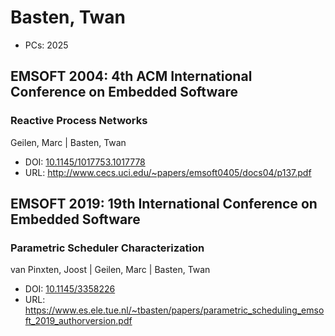 # Basten, Twan

* PCs: 2025

## EMSOFT 2004: 4th ACM International Conference on Embedded Software

### Reactive Process Networks
Geilen, Marc | Basten, Twan
* DOI: [10.1145/1017753.1017778](https://doi.org/10.1145/1017753.1017778)
* URL: <http://www.cecs.uci.edu/~papers/emsoft0405/docs04/p137.pdf>

## EMSOFT 2019: 19th International Conference on Embedded Software

### Parametric Scheduler Characterization
van Pinxten, Joost | Geilen, Marc | Basten, Twan
* DOI: [10.1145/3358226](https://doi.org/10.1145/3358226)
* URL: <https://www.es.ele.tue.nl/~tbasten/papers/parametric_scheduling_emsoft_2019_authorversion.pdf>

